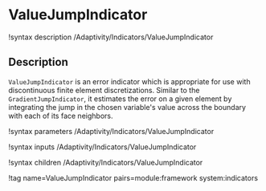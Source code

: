 # ValueJumpIndicator

!syntax description /Adaptivity/Indicators/ValueJumpIndicator

## Description

`ValueJumpIndicator` is an error indicator which is appropriate for use with
discontinuous finite element discretizations. Similar to the `GradientJumpIndicator`,
it estimates the error on a given element by integrating the jump in the
chosen variable's value across the boundary with each of its face neighbors.

!syntax parameters /Adaptivity/Indicators/ValueJumpIndicator

!syntax inputs /Adaptivity/Indicators/ValueJumpIndicator

!syntax children /Adaptivity/Indicators/ValueJumpIndicator

!tag name=ValueJumpIndicator pairs=module:framework system:indicators

